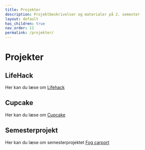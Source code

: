 ```yaml
---
title: Projekter
description: Projektbeskrivelser og materialer på 2. semester
layout: default
has_children: true
nav_order: 11
permalink: /projekter/
---
```


# Projekter

## LifeHack

Her kan du læse om [Lifehack](lifehack/README.md)

## Cupcake

Her kan du læse om [Cupcake](cupcake/README.md)

## Semesterprojekt

Her kan du læse om semesterprojektet [Fog carport](carport/README.md)
